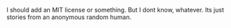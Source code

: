 I should add an MIT license or something. But I dont know, whatever. Its just stories from an anonymous random human.
